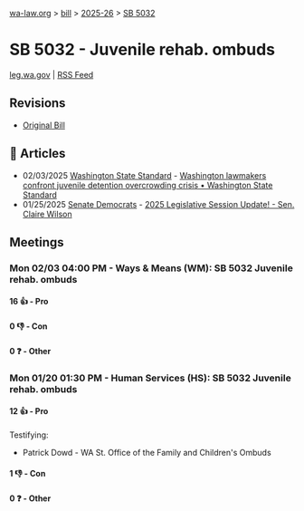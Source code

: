 [wa-law.org](/) > [bill](/bill/) > [2025-26](/bill/2025-26/) > [SB 5032](/bill/2025-26/sb/5032/)

# SB 5032 - Juvenile rehab. ombuds
[leg.wa.gov](https://app.leg.wa.gov/billsummary?BillNumber=5032&Year=2025&Initiative=false) | [RSS Feed](./rss.xml)

## Revisions
* [Original Bill](1/)

## 📰 Articles
* 02/03/2025 [Washington State Standard](/org/washington_state_standard/) - [Washington lawmakers confront juvenile detention overcrowding crisis • Washington State Standard](https://washingtonstatestandard.com/2025/02/03/washington-lawmakers-confront-juvenile-detention-overcrowding-crisis/#:~:text=Senate%20Bill%205032)
* 01/25/2025 [Senate Democrats](/org/senate_democrats/) - [2025 Legislative Session Update! - Sen. Claire Wilson](https://senatedemocrats.wa.gov/wilson/2025/01/24/2025-legislative-session-update/#:~:text=SB%205032)

## Meetings
### Mon 02/03 04:00 PM - Ways & Means (WM): SB 5032 Juvenile rehab. ombuds
#### 16 👍 - Pro

#### 0 👎 - Con

#### 0 ❓ - Other

### Mon 01/20 01:30 PM - Human Services (HS): SB 5032 Juvenile rehab. ombuds
#### 12 👍 - Pro
Testifying:
* Patrick Dowd - WA St. Office of the Family and Children's Ombuds

#### 1 👎 - Con

#### 0 ❓ - Other

